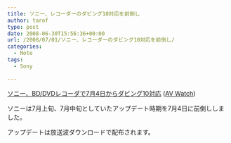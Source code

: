```yaml
---
title: ソニー、レコーダーのダビング10対応を前倒し
author: tarof
type: post
date: 2008-06-30T15:56:36+00:00
url: /2008/07/01/ソニー、レコーダーのダビング10対応を前倒し/
categories:
  - Note
tags:
  - Sony

---
```

[ソニー、BD/DVDレコーダで7月4日からダビング10対応][1] ([AV Watch][2])

ソニーは7月上旬、7月中旬としていたアップデート時期を7月4日に前倒ししました。
  
アップデートは放送波ダウンロードで配布されます。

 [1]: http://www.watch.impress.co.jp/av/docs/20080630/sony.htm
 [2]: http://www.watch.impress.co.jp/av/